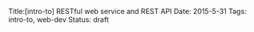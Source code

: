 Title:[intro-to] RESTful web service and REST API
Date: 2015-5-31
Tags: intro-to, web-dev
Status: draft
